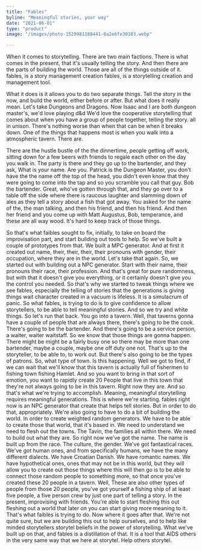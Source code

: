```yaml
---
title: "Fables"
byline: "Meaningful stories, your way"
date: "2021-06-01"
type: "product"
image: "/images/photo-1529981188441-8a2e6fe30103.webp"

---
```

When it comes to storytelling. There are two main factions.
 There is what comes in the present, that it's usually telling the story. And then there are the parts of building the world. Those are all of the things outside of it. fables, is a story management creation fables, is a storytelling creation and management tool.
 
  What it does is it allows you to do two separate things. Tell the story in the now, and build the world, either before or after. But what does it really mean. Let's take Dungeons and Dragons. Now Isaac and I are both dungeon master's, we'd love playing d&d We'd love the cooperative storytelling that comes about when you have a group of people together, telling the story. all in unison. There's nothing worse than when that can be when it breaks down. One of the things that happens most is when you walk into a atmospheric tavern. There are. 
  
  There are the hustle bustle of the the dinnertime, people getting off work, sitting down for a few beers with friends to regale each other on the day you walk in. The party is there and they go up to the bartender, and they ask, What is your name. Are you. Patrick is the Dungeon Master, you don't have the the name off the top of the head, you didn't even know that they were going to come into the tap and so you scramble you call that guy. Bob the bartender. Great, who've gotten through that, and they go over to a table off the side where there is raucous laughter and slamming down of ales as they tell a story about a fish that got away. You asked for the name of the, the man talking, and then his friend, and then his friend. And then her friend and you come up with Matt Augustus, Bob, temperance, and these are all way wood. It's hard to keep track of those things.
  
   So that's what faibles sought to fix, initially, to take on board the improvisation part, and start building out tools to help. So we've built a couple of prototypes from that. We built a MPC generator. And at first it created out name, their, their, their, their pronouns with gender, their occupation, where they are in the world. Let's take that again. So, we started out with building out a NPC generator. Start with their name, their pronouns their race, their profession. And that's great for pure randomness, but with that it doesn't give you everything, or it certainly doesn't give you the control you needed. So that's why we started to tweak things where we see fables, especially the telling of stories that the generations is giving things wait character created in a vacuum is lifeless. It is a simulacrum of panic. So what fables, is trying to do is to give confidence to allow storytellers, to be able to tell meaningful stories. And so we try and white things. So let's run that back. 
   You go into a tavern. Well, that taverns gonna have a couple of people that are always there, there's going to be the cook.
    There's going to be the bartender. 
    And there's going to be a service person, a waiter, waiter waitstaff. So we know that those things are gonna happen. There might be might be a fairly busy one so there may be more than one bartender, maybe a couple, maybe one off duty one not. That's up to the storyteller, to be able to, to work out. But there's also going to be the types of patrons. So, what type of town. Is this happening. Well we got to find, if we can wait that we'll know that this tavern is actually full of fishermen to fishing town fishing Hamlet. And so you want to bring in that sort of emotion, you want to rapidly create 20 People that live in this town that they're not always going to be in this tavern. Right now they are. And so that's what we're trying to accomplish. Meaning, meaningful storytelling requires meaningful generations. This is where we're starting. fables right now is an NPC generator that create that helps tell stories. But in order to do that, appropriately. We're also going to have to do a bit of building the world. In order to create weighted random generators. We have to be able to create those that world, that it's based in. We need to understand we need to flesh out the towns. The Tavin, the families all within there. We need to build out what they are. So right now we've got the name. The name is built up from the race. The culture, the gender. We've got fantastical races. We've got human ones, and from specifically humans, we have the many different dialects. We have Croatian Danish. We have romantic names. We have hypothetical ones, ones that may not be in this world, but they will allow you to create out those things where this will then go is to be able to connect those random people to something more, so that once you've created these 20 people in a tavern. Well, These are also other types of people from those 20 people, you've got yourself a fishing ship of at least five people, a five person crew by just one part of telling a story. In the present, improvising with friends. You're able to start fleshing this out fleshing out a world that later on you can start giving more meaning to it. That's what faibles is trying to do. Now where it goes after that. We're not quite sure, but we are building this out to help ourselves, and to help like minded storytellers storytel beliefs in the power of storytelling. What we've built up on that, and fables is a distillation of that. It is a tool that AIDS others in the very same way that we here at storytel. Help others storytel. 
